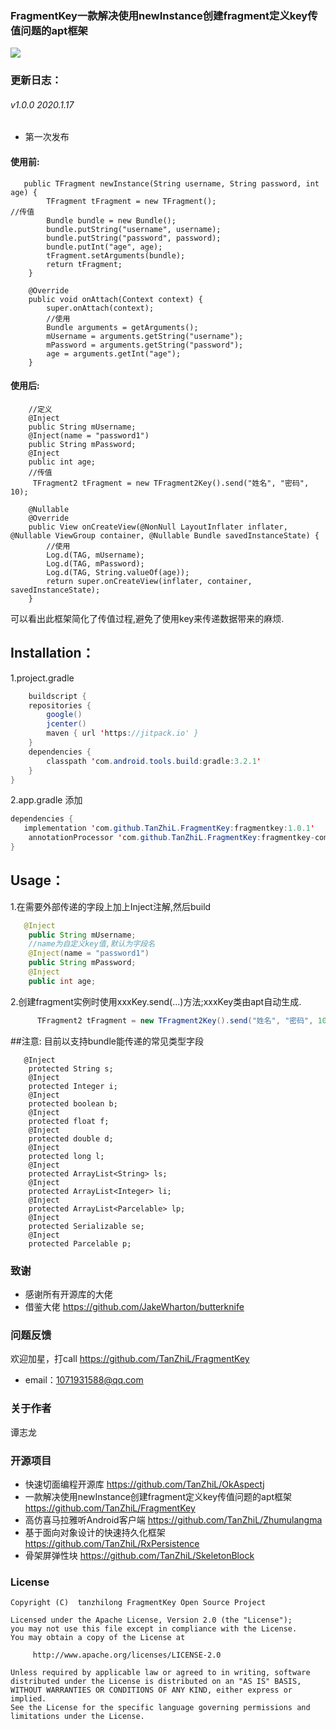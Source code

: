 ﻿### FragmentKey一款解决使用newInstance创建fragment定义key传值问题的apt框架

[![](https://jitpack.io/v/TanZhiL/FragmentKey.svg)](https://jitpack.io/#TanZhiL/FragmentKey)
### 更新日志：
###### v1.0.0 2020.1.17
* 第一次发布
#### 使用前:
```
   public TFragment newInstance(String username, String password, int age) {
        TFragment tFragment = new TFragment();
//传值
        Bundle bundle = new Bundle();
        bundle.putString("username", username);
        bundle.putString("password", password);
        bundle.putInt("age", age);
        tFragment.setArguments(bundle);
        return tFragment;
    }
	
    @Override
    public void onAttach(Context context) {
        super.onAttach(context);
		//使用
        Bundle arguments = getArguments();
        mUsername = arguments.getString("username");
        mPassword = arguments.getString("password");
        age = arguments.getInt("age");
    }
```
#### 使用后:
```  
	//定义
    @Inject
    public String mUsername;
    @Inject(name = "password1")
    public String mPassword;
    @Inject
    public int age;
	//传值
     TFragment2 tFragment = new TFragment2Key().send("姓名", "密码", 10);
	  
	@Nullable
    @Override
    public View onCreateView(@NonNull LayoutInflater inflater, @Nullable ViewGroup container, @Nullable Bundle savedInstanceState) {
		//使用
        Log.d(TAG, mUsername);
        Log.d(TAG, mPassword);
        Log.d(TAG, String.valueOf(age));
        return super.onCreateView(inflater, container, savedInstanceState);
    }
```
可以看出此框架简化了传值过程,避免了使用key来传递数据带来的麻烦.
## Installation：
1.project.gradle
```java
    buildscript {
    repositories {
        google()
        jcenter()
        maven { url 'https://jitpack.io' }
    }
    dependencies {
        classpath 'com.android.tools.build:gradle:3.2.1'
    }
}
```
2.app.gradle 添加
```java
dependencies {
   implementation 'com.github.TanZhiL.FragmentKey:fragmentkey:1.0.1'
    annotationProcessor 'com.github.TanZhiL.FragmentKey:fragmentkey-compiler:1.0.1'
}
```
## Usage：
1.在需要外部传递的字段上加上Inject注解,然后build
```java
   @Inject
    public String mUsername;
	//name为自定义key值,默认为字段名
    @Inject(name = "password1")
    public String mPassword;
    @Inject
    public int age;
```
2.创建fragment实例时使用xxxKey.send(...)方法;xxxKey类由apt自动生成.
```java
      TFragment2 tFragment = new TFragment2Key().send("姓名", "密码", 10);
```
##注意:
目前以支持bundle能传递的常见类型字段
```
   @Inject
    protected String s;
    @Inject
    protected Integer i;
    @Inject
    protected boolean b;
    @Inject
    protected float f;
    @Inject
    protected double d;
    @Inject
    protected long l;
    @Inject
    protected ArrayList<String> ls;
    @Inject
    protected ArrayList<Integer> li;
    @Inject
    protected ArrayList<Parcelable> lp;
    @Inject
    protected Serializable se;
    @Inject
    protected Parcelable p;
```

### 致谢
* 感谢所有开源库的大佬
* 借鉴大佬 https://github.com/JakeWharton/butterknife
### 问题反馈
欢迎加星，打call https://github.com/TanZhiL/FragmentKey
* email：1071931588@qq.com
### 关于作者
谭志龙
### 开源项目
* 快速切面编程开源库 https://github.com/TanZhiL/OkAspectj
* 一款解决使用newInstance创建fragment定义key传值问题的apt框架 https://github.com/TanZhiL/FragmentKey
* 高仿喜马拉雅听Android客户端 https://github.com/TanZhiL/Zhumulangma
* 基于面向对象设计的快速持久化框架 https://github.com/TanZhiL/RxPersistence
* 骨架屏弹性块 https://github.com/TanZhiL/SkeletonBlock
### License
```
Copyright (C)  tanzhilong FragmentKey Open Source Project

Licensed under the Apache License, Version 2.0 (the "License");
you may not use this file except in compliance with the License.
You may obtain a copy of the License at

     http://www.apache.org/licenses/LICENSE-2.0

Unless required by applicable law or agreed to in writing, software
distributed under the License is distributed on an "AS IS" BASIS,
WITHOUT WARRANTIES OR CONDITIONS OF ANY KIND, either express or implied.
See the License for the specific language governing permissions and
limitations under the License.
```
